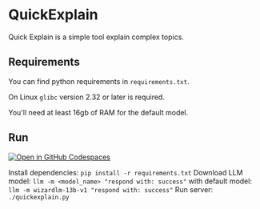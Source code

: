 # QuickExplain

Quick Explain is a simple tool explain complex topics.

## Requirements

You can find python requirements in `requirements.txt`.

On Linux `glibc` version 2.32 or later is required.

You'll need at least 16gb of RAM for the default model.

## Run

[![Open in GitHub Codespaces](https://github.com/codespaces/badge.svg)](https://codespaces.new/marzvrover/QuickExplain)

Install dependencies: `pip install -r requirements.txt`
Download LLM model: `llm -m <model_name> "respond with: success"` with default model: `llm -m wizardlm-13b-v1 "respond with: success"`
Run server: `./quickexplain.py`

